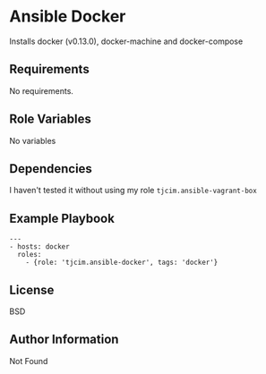 Ansible Docker
==============

Installs docker (v0.13.0), docker-machine and docker-compose

Requirements
------------

No requirements.

Role Variables
--------------

No variables

Dependencies
------------

I haven't tested it without using my role `tjcim.ansible-vagrant-box`

Example Playbook
----------------

    ---
    - hosts: docker
      roles:
        - {role: 'tjcim.ansible-docker', tags: 'docker'}

License
-------

BSD

Author Information
------------------

Not Found
